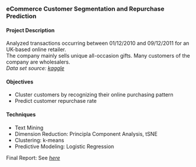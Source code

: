 ### eCommerce Customer Segmentation and Repurchase Prediction  

#### Project Description
Analyzed transactions occurring between 01/12/2010 and 09/12/2011 for an UK-based online retailer.   
The company mainly sells unique all-occasion gifts. Many customers of the company are wholesalers.  
*Data set source: [kaggle](https://www.kaggle.com/carrie1/ecommerce-data)*

#### Objectives
* Cluster customers by recognizing their online purchasing pattern   
* Predict customer repurchase rate  

#### Techniques
* Text Mining  
* Dimension Reduction: Principla Component Analysis, tSNE  
* Clustering: k-means    
* Predictive Modeling: Logistic Regression    

Final Report: See [_here_](https://yatingchang0620.github.io/site/blog/ecommerce-analysis/) 
